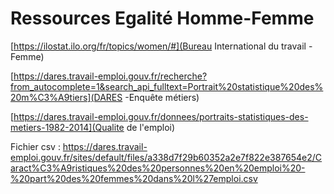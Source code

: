 # Ressources Egalité  Homme-Femme

[https://ilostat.ilo.org/fr/topics/women/#](Bureau International du travail - Femme)

[https://dares.travail-emploi.gouv.fr/recherche?from_autocomplete=1&search_api_fulltext=Portrait%20statistique%20des%20m%C3%A9tiers](DARES -Enquête métiers)

[https://dares.travail-emploi.gouv.fr/donnees/portraits-statistiques-des-metiers-1982-2014](Qualite de l'emploi)

Fichier csv : https://dares.travail-emploi.gouv.fr/sites/default/files/a338d7f29b60352a2e7f822e387654e2/Caract%C3%A9ristiques%20des%20personnes%20en%20emploi%20-%20part%20des%20femmes%20dans%20l%27emploi.csv